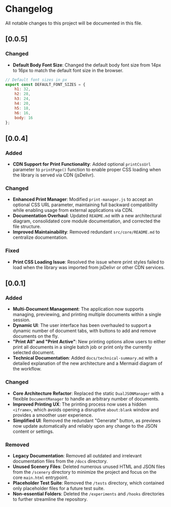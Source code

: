 # Changelog

All notable changes to this project will be documented in this file.


## [0.0.5]

### Changed
- **Default Body Font Size**: Changed the default body font size from 14px to 16px to match the default font size in the browser.

```js
// Default font sizes in px
export const DEFAULT_FONT_SIZES = {
    h1: 32,
    h2: 28,
    h3: 24,
    h4: 20,
    h5: 18,
    h6: 16,
    body: 16
};
```



## [0.0.4]

### Added
- **CDN Support for Print Functionality**: Added optional `printCssUrl` parameter to `printPage()` function to enable proper CSS loading when the library is served via CDN (jsDelivr).

### Changed
- **Enhanced Print Manager**: Modified `print-manager.js` to accept an optional CSS URL parameter, maintaining full backward compatibility while enabling usage from external applications via CDN.
- **Documentation Overhaul**: Updated `README.md` with a new architectural diagram, consolidated core module documentation, and corrected the file structure.
- **Improved Maintainability**: Removed redundant `src/core/README.md` to centralize documentation.

### Fixed
- **Print CSS Loading Issue**: Resolved the issue where print styles failed to load when the library was imported from jsDelivr or other CDN services.

## [0.0.1]

### Added
- **Multi-Document Management**: The application now supports managing, previewing, and printing multiple documents within a single session.
- **Dynamic UI**: The user interface has been overhauled to support a dynamic number of document tabs, with buttons to add and remove documents on the fly.
- **"Print All" and "Print Active"**: New printing options allow users to either print all documents in a single batch job or print only the currently selected document.
- **Technical Documentation**: Added `docs/technical-summary.md` with a detailed explanation of the new architecture and a Mermaid diagram of the workflow.

### Changed
- **Core Architecture Refactor**: Replaced the static `DualJSONManager` with a flexible `DocumentManager` to handle an arbitrary number of documents.
- **Improved Printing UX**: The printing process now uses a hidden `<iframe>`, which avoids opening a disruptive `about:blank` window and provides a smoother user experience.
- **Simplified UI**: Removed the redundant "Generate" button, as previews now update automatically and reliably upon any change to the JSON content or settings.

### Removed
- **Legacy Documentation**: Removed all outdated and irrelevant documentation files from the `/docs` directory.
- **Unused Scenery Files**: Deleted numerous unused HTML and JSON files from the `/scenery` directory to minimize the project and focus on the core `main.html` entrypoint.
- **Placeholder Test Suite**: Removed the `/tests` directory, which contained only placeholder files for a future test suite.
- **Non-essential Folders**: Deleted the `/experiments` and `/hooks` directories to further streamline the repository. 